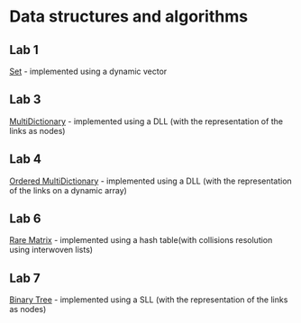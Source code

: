 # Data structures and algorithms
## Lab 1
[Set](https://github.com/ciuiseb/UBB/tree/main/Semestrul%202/SDA/lab%201) - implemented using a dynamic vector

## Lab 3 
[MultiDictionary](https://github.com/ciuiseb/UBB/tree/main/Semestrul%202/SDA/lab%203) - implemented using a DLL (with the representation of the links as nodes)

## Lab 4
[Ordered MultiDictionary](https://github.com/ciuiseb/UBB/tree/main/Semestrul%202/SDA/lab%204) - implemented using a DLL (with the representation of the links on a dynamic array)

## Lab 6
[Rare Matrix](https://github.com/ciuiseb/UBB/tree/main/Semestrul%202/SDA/lab%206) - implemented using a hash table(with collisions resolution using interwoven lists)

## Lab 7
[Binary Tree](https://github.com/ciuiseb/UBB/tree/main/Semestrul%202/SDA/lab%207) - implemented using a SLL (with the representation of the links as nodes)
